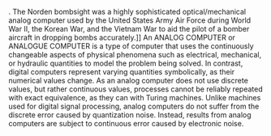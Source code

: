 . The Norden bombsight was a highly sophisticated optical/mechanical analog computer used by the United States Army Air Force during World War II, the Korean War, and the Vietnam War to aid the pilot of a bomber aircraft in dropping bombs accurately.]] An ANALOG COMPUTER or ANALOGUE COMPUTER is a type of computer that uses the continuously changeable aspects of physical phenomena such as electrical, mechanical, or hydraulic quantities to model the problem being solved. In contrast, digital computers represent varying quantities symbolically, as their numerical values change. As an analog computer does not use discrete values, but rather continuous values, processes cannot be reliably repeated with exact equivalence, as they can with Turing machines. Unlike machines used for digital signal processing, analog computers do not suffer from the discrete error caused by quantization noise. Instead, results from analog computers are subject to continuous error caused by electronic noise.
